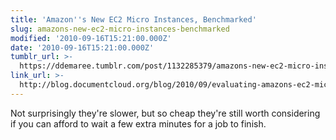 ```yaml
---
title: 'Amazon''s New EC2 Micro Instances, Benchmarked'
slug: amazons-new-ec2-micro-instances-benchmarked
modified: '2010-09-16T15:21:00.000Z'
date: '2010-09-16T15:21:00.000Z'
tumblr_url: >-
  https://ddemaree.tumblr.com/post/1132285379/amazons-new-ec2-micro-instances-benchmarked
link_url: >-
  http://blog.documentcloud.org/blog/2010/09/evaluating-amazons-ec2-micro-instances/
---
```

Not surprisingly they're slower, but so cheap they're still worth considering if you can afford to wait a few extra minutes for a job to finish.

